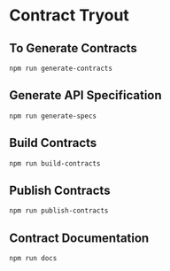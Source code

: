 # Contract Tryout

## To Generate Contracts

```npm run generate-contracts```

## Generate API Specification

```npm run generate-specs```

## Build Contracts

```npm run build-contracts```

## Publish Contracts

```npm run publish-contracts```

## Contract Documentation

```npm run docs```
